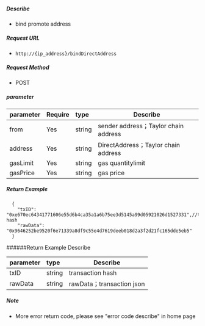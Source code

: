
##### Describe

- bind promote address

##### Request URL
- ` http://{ip_address}/bindDirectAddress `

##### Request Method
- POST

##### parameter

|parameter|Require|type|Describe|
|:----    |:---|:----- |-----   |
|from |Yes  |string  |sender address；Taylor chain address|
|address |Yes  |string  |DirectAddress；Taylor chain address|
|gasLimit |Yes  |string  |gas quantitylimit|
|gasPrice |Yes  |string  |gas price|
##### Return Example

```
  {
    "txID": "0xe670ec64341771606e55d6b4ca35a1a6b75ee3d5145a99d05921026d1527331",//transaction hash
    "rawData": "0x9646252be9520f6e71339a8df9c55e4d7619deeb018d2a3f2d21fc165dde5eb5"
  }
```

######Return Example Describe

|parameter|type|Describe|
|:-----  |:-----|-----
|txID |string   |transaction hash  |
|rawData |string   |rawData；transaction json  |

##### Note

- More error return code, please see "error code describe" in home page